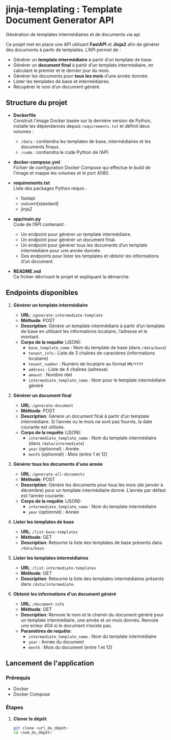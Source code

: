 # jinja-templating : Template Document Generator API
Génération de templates intermédiaires et de documents via api

Ce projet met en place une API utilisant **FastAPI** et **Jinja2** afin de générer des documents à partir de templates.
L’API permet de :
- Générer un **template intermédiaire** à partir d’un template de base.
- Générer un **document final** à partir d’un template intermédiaire, en calculant le premier et le dernier jour du mois.
- Générer les documents pour **tous les mois** d’une année donnée.
- Lister les templates de base et intermédiaires.
- Récupérer le nom d’un document généré.

## Structure du projet

- **Dockerfile**  
  Construit l’image Docker basée sur la dernière version de Python, installe les dépendances depuis `requirements.txt` et définit deux volumes :
  - `/data` : contiendra les templates de base, intermédiaires et les documents finaux.
  - `/code` : contiendra le code Python de l’API.

- **docker-compose.yml**  
  Fichier de configuration Docker Compose qui effectue le build de l’image et mappe les volumes et le port 4080.

- **requirements.txt**  
  Liste des packages Python requis :
  - fastapi
  - uvicorn[standard]
  - jinja2

- **app/main.py**  
  Code de l’API contenant :
  - Un endpoint pour générer un template intermédiaire.
  - Un endpoint pour générer un document final.
  - Un endpoint pour générer tous les documents d’un template intermédiaire pour une année donnée.
  - Des endpoints pour lister les templates et obtenir les informations d’un document.

- **README.md**  
  Ce fichier décrivant le projet et expliquant la démarche.

## Endpoints disponibles

1. **Générer un template intermédiaire**
   - **URL**: `/generate-intermediate-template`
   - **Méthode**: POST
   - **Description**: Génère un template intermédiaire à partir d’un template de base en utilisant les informations locataire, l’adresse et le montant.
   - **Corps de la requête** (JSON):
     - `base_template_name` : Nom du template de base (dans `/data/base`)
     - `tenant_info` : Liste de 3 chaînes de caractères (informations locataire)
     - `tenant_number` : Numéro de locataire au format `MM/YYYY`
     - `address` : Liste de 4 chaînes (adresse)
     - `amount` : Nombre réel
     - `intermediate_template_name` : Nom pour le template intermédiaire généré

2. **Générer un document final**
   - **URL**: `/generate-document`
   - **Méthode**: POST
   - **Description**: Génère un document final à partir d’un template intermédiaire. Si l’année ou le mois ne sont pas fournis, la date courante est utilisée.
   - **Corps de la requête** (JSON):
     - `intermediate_template_name` : Nom du template intermédiaire (dans `/data/intermediate`)
     - `year` (optionnel) : Année
     - `month` (optionnel) : Mois (entre 1 et 12)

3. **Générer tous les documents d'une année**
   - **URL**: `/generate-all-documents`
   - **Méthode**: POST
   - **Description**: Génère les documents pour tous les mois (de janvier à décembre) pour un template intermédiaire donné. L’année par défaut est l’année courante.
   - **Corps de la requête** (JSON):
     - `intermediate_template_name` : Nom du template intermédiaire
     - `year` (optionnel) : Année

4. **Lister les templates de base**
   - **URL**: `/list-base-templates`
   - **Méthode**: GET
   - **Description**: Retourne la liste des templates de base présents dans `/data/base`.

5. **Lister les templates intermédiaires**
   - **URL**: `/list-intermediate-templates`
   - **Méthode**: GET
   - **Description**: Retourne la liste des templates intermédiaires présents dans `/data/intermediate`.

6. **Obtenir les informations d'un document généré**
   - **URL**: `/document-info`
   - **Méthode**: GET
   - **Description**: Renvoie le nom et le chemin du document généré pour un template intermédiaire, une année et un mois donnés. Renvoie une erreur 404 si le document n’existe pas.
   - **Paramètres de requête**:
     - `intermediate_template_name` : Nom du template intermédiaire
     - `year` : Année du document
     - `month` : Mois du document (entre 1 et 12)

## Lancement de l'application

### Prérequis
- Docker
- Docker Compose

### Étapes

1. **Cloner le dépôt**
   ```bash
   git clone <url_du_dépôt>
   cd <nom_du_dépôt>

